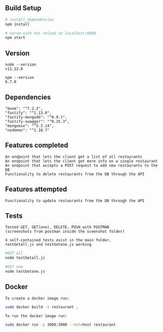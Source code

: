 ## Build Setup

``` bash
# install dependencies
npm install

# serve with hot reload at localhost:8080
npm start
```

## Version
    
    node --version
    v11.12.0

    npm --version
    6.7.0

## Dependencies
    
    "boom": "^7.2.2",
    "fastify": "^1.13.0",
    "fastify-mongodb": "^0.9.1",
    "fastify-swagger": "^0.15.3",
    "mongoose": "^5.3.14",
    "nodemon": "^1.18.7"

## Features completed
    
    An endpoint that lets the client get a list of all restaurants
    An endpoint that lets the client get more info on a single restaurant
    An endpoint that accepts a POST request to add new restaurants to the DB
    Functionality to delete restaurants from the DB through the API

## Features attempted
    
    Functionality to update restaurants from the DB through the API

## Tests
    
    Tested GET, GET(one), DELETE, PUSH with POSTMAN
    (screenshots from postman inside the sceenshot folder)

    4 self-contained tests exist in the main folder.
    testGetall.js and testGetone.js working

``` bash
#GET all
node testGetall.js

#GET one
node testGetone.js
```

## Docker

    To create a docker image run:

``` bash
sudo docker build -t restaurant .
```
    To run the docker image run:

``` bash
sudo docker run -p 3000:3000 --net=host restaurant
```

